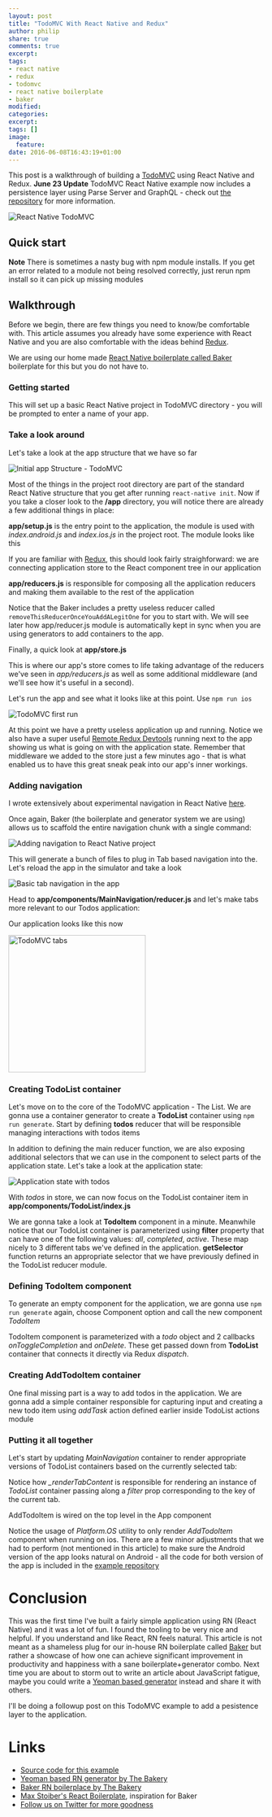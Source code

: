 ```yaml
---
layout: post
title: "TodoMVC With React Native and Redux"
author: philip
share: true
comments: true
excerpt:
tags:
- react native
- redux
- todomvc
- react native boilerplate
- baker
modified:
categories: 
excerpt:
tags: []
image:
  feature:
date: 2016-06-08T16:43:19+01:00
---
```

This post is a walkthrough of building a [TodoMVC](http://todomvc.com/) using React Native and Redux.
**June 23 Update** TodoMVC React Native example now includes a persistence layer using Parse Server and GraphQL - check out [the repository](https://github.com/thebakeryio/todomvc-react-native) for more information.

<img alt="React Native TodoMVC" src="{{ site.url }}/images/todomvc.png">

## Quick start

<script src="https://gist.github.com/callmephilip/54da6f31f6c6148c9aaadd384c993ae8.js"></script>

**Note** There is sometimes a nasty bug with npm module installs. If you get an error related to a module not being resolved correctly, just rerun npm install so it can pick up missing modules

## Walkthrough 

Before we begin, there are few things you need to know/be comfortable with. This article assumes you already have some experience with React Native and you are also comfortable with the ideas behind [Redux](http://redux.js.org/).

We are using our home made [React Native boilerplate called Baker](https://github.com/thebakeryio/baker) boilerplate for this but you do not have to.

### Getting started

<script src="https://gist.github.com/callmephilip/7a81dbb72c5f70ba1f37f9b2361505ea.js"></script>   

This will set up a basic React Native project in TodoMVC directory - you will be prompted to enter a name of your app.    

### Take a look around 

Let's take a look at the app structure that we have so far

<img alt="Initial app Structure - TodoMVC" src="{{ site.url }}/images/todomvc-initial.png">

Most of the things in the project root directory are part of the standard React Native structure that you get after running ```react-native init```. Now if you take a closer look to the **/app** directory, you will notice there are already a few additional things in place:

**app/setup.js** is the entry point to the application, the module is used with *index.android.js* and *index.ios.js* in the project root. The module looks like this

<script src="https://gist.github.com/callmephilip/4231da9a1df44c41180f92cabaad6380.js"></script>

If you are familiar with [Redux](http://redux.js.org/), this should look fairly straighforward: we are connecting application store to the React component tree in our application

**app/reducers.js** is responsible for composing all the application reducers and making them available to the rest of the application

<script src="https://gist.github.com/callmephilip/9559094b1d447613c14c4c07f239468f.js"></script>

Notice that the Baker includes a pretty useless reducer called ```removeThisReducerOnceYouAddALegitOne``` for you to start with. We will see later how app/reducer.js module is automatically kept in sync when you are using generators to add containers to the app.  
 
<script src="https://gist.github.com/callmephilip/b9ed70ac1ebfc3334334a97653a15dbe.js"></script>

Finally, a quick look at **app/store.js**

<script src="https://gist.github.com/callmephilip/3282646603cb4ed022197c49c82cb40d.js"></script>

This is where our app's store comes to life taking advantage of the reducers we've seen in *app/reducers.js* as well as some additional middleware (and we'll see how it's useful in a second).

Let's run the app and see what it looks like at this point. Use ```npm run ios```

<img alt="TodoMVC first run" src="{{ site.url }}/images/todo-mvc-first-run.png">

At this point we have a pretty useless application up and running. Notice we also have a super useful [Remote Redux Devtools](https://chrome.google.com/webstore/detail/redux-devtools/lmhkpmbekcpmknklioeibfkpmmfibljd?hl=en) running next to the app showing us what is going on with the application state. Remember that middleware we added to the store just a few minutes ago - that is what enabled us to have this great sneak peak into our app's inner workings.  

### Adding navigation

I wrote extensively about experimental navigation in React Native [here](http://blog.thebakery.io/react-native-experimental-navigation-with-redux/).

Once again, Baker (the boilerplate and generator system we are using) allows us to scaffold the entire navigation chunk with a single command:

<img alt="Adding navigation to React Native project" src="{{ site.url }}/images/adding-navigation.gif">

This will generate a bunch of files to plug in Tab based navigation into the. Let's reload the app in the simulator and take a look

<img alt="Basic tab navigation in the app" src="{{ site.url }}/images/basic-tabs.gif">

Head to **app/components/MainNavigation/reducer.js** and let's make tabs more relevant to our Todos application:

<script src="https://gist.github.com/callmephilip/f452dc856173c611a6153dd4828a5047.js"></script>

Our application looks like this now

<img width="270" alt="TodoMVC tabs" src="{{ site.url }}/images/todo-tabs.png">

### Creating TodoList container

Let's move on to the core of the TodoMVC application - The List. We are gonna use a container generator to create a **TodoList** container using ```npm run generate```. Start by defining **todos** reducer that will be responsible managing interactions with todos items 

<script src="https://gist.github.com/callmephilip/ea4d6b339af1bef5e52a30f667710890.js"></script>

In addition to defining the main reducer function, we are also exposing additional selectors that we can use in the component to select parts of the application state. Let's take a look at the application state:

<img alt="Application state with todos" src="{{ site.url }}/images/store-with-todos.png">

With *todos* in store, we can now focus on the TodoList container item in **app/components/TodoList/index.js**

<script src="https://gist.github.com/callmephilip/313ecfb0d92d91a13955237ecd472093.js"></script>

We are gonna take a look at **TodoItem** component in a minute. Meanwhile notice that our TodoList container is parameterized using **filter** property that can have one of the following values: *all*, *completed*, *active*. These map nicely to 3 different tabs we've defined in the application. **getSelector** function returns an appropriate selector that we have previously defined in the TodoList reducer module.

### Defining TodoItem component

To generate an empty component for the application, we are gonna use ```npm run generate``` again, choose Component option and call the new component *TodoItem*

<script src="https://gist.github.com/callmephilip/c2c33546c6b2331272954b45110ff4d8.js"></script>

TodoItem component is parameterized with a *todo* object and 2 callbacks *onToggleCompletion* and *onDelete*. These get passed down from **TodoList** container that connects it directly via Redux *dispatch*.

### Creating AddTodoItem container

One final missing part is a way to add todos in the application. We are gonna add a simple container responsible for capturing input and creating a new todo item using *addTask* action defined earlier inside TodoList actions module

<script src="https://gist.github.com/callmephilip/9eb8da23c8771093faac02a7b00967e2.js"></script>   

### Putting it all together

Let's start by updating *MainNavigation* container to render appropriate versions of TodoList containers based on the currently selected tab:

<script src="https://gist.github.com/callmephilip/517ae44a2eebab817a1881febd910c62.js"></script>

Notice how *_renderTabContent* is responsible for rendering an instance of *TodoList* container passing along a *filter* prop corresponding to the key of the current tab.

AddTodoItem is wired on the top level in the App component

<script src="https://gist.github.com/callmephilip/8794ed4dbd36cfbae71f6a98b9ab5e0e.js"></script>

Notice the usage of *Platform.OS* utility to only render *AddTodoItem* component when running on ios. There are a few minor adjustments that we had to perform (not mentioned in this article) to make sure the Android version of the app looks natural on Android - all the code for both version of the app is included in the [example repository](https://github.com/thebakeryio/todomvc-react-native)

# Conclusion

This was the first time I've built a fairly simple application using RN (React Native) and it was a lot of fun. I found the tooling to be very nice and helpful. If you understand and like React, RN feels natural. This article is not meant as a shameless plug for our in-house RN boilerplate called [Baker](https://github.com/thebakeryio/baker) but rather a showcase of how one can achieve significant improvement in productivity and happiness with a sane boilerplate+generator combo. Next time you are about to storm out to write an article about JavaScript fatigue, maybe you could write a [Yeoman based generator](http://yeoman.io/authoring/) instead and share it with others.

I'll be doing a followup post on this TodoMVC example to add a pesistence layer to the application. 

# Links

- [Source code for this example](https://github.com/thebakeryio/todomvc-react-native)
- [Yeoman based RN generator by The Bakery](https://github.com/thebakeryio/generator-rn)
- [Baker RN boilerplace by The Bakery](https://github.com/thebakeryio/baker)
- [Max Stoiber's React Boilerplate](https://github.com/mxstbr/react-boilerplate), inspiration for Baker
- [Follow us on Twitter for more goodness](https://twitter.com/bakeryhq)
